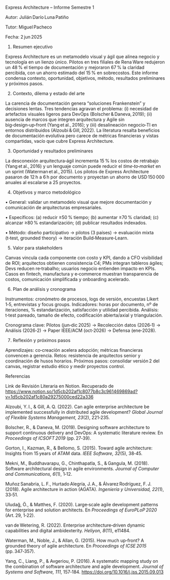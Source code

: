 Express Architecture – Informe Semestre 1

Autor: Julián Darío Luna Patiño

Tutor: Miguel Pacheco

Fecha: 2 jun 2025

1. Resumen ejecutivo

Express Architecture es un metamodelo visual y ágil que alinea negocio y tecnología en un lienzo único. Pilotos en tres filiales de Rena Ware redujeron un 48 % el tiempo de documentación y mejoraron 67 % la claridad percibida, con un ahorro estimado del 15 % en sobrecostos. Este informe condensa contexto, oportunidad, objetivos, método, resultados preliminares y próximos pasos.

2. Contexto, dilema y estado del arte

La carencia de documentación genera “soluciones Frankenstein” y decisiones lentas. Tres tendencias agravan el problema: (i) necesidad de artefactos visuales ligeros para DevOps (Bolscher & Daneva, 2019); (ii) ausencia de marcos que integren arquitectura y Agile sin big‑design‑up‑front (Yang et al., 2016); y (iii) desalineación negocio‑TI en entornos distribuidos (Alzoubi & Gill, 2022). La literatura resalta beneficios de documentación evolutiva pero carece de métricas financieras y vistas compartidas, vacío que cubre Express Architecture.

3. Oportunidad y resultados preliminares

La desconexión arquitectura‑ágil incrementa 15 % los costos de retrabajo (Yang et al., 2016) y un lenguaje común puede reducir el _time‑to‑market_ en un sprint (Waterman et al., 2015). Los pilotos de Express Architecture pasaron de 12 h a 6 h por documento y proyectan un ahorro de USD 150 000 anuales al escalarse a 25 proyectos.

4. Objetivos y marco metodológico

• General: validar un metamodelo visual que mejore documentación y comunicación de arquitecturas empresariales.

• Específicos: (a) reducir ≥50 % tiempo; (b) aumentar ≥70 % claridad; (c) alcanzar ≥80 % estandarización; (d) publicar resultados indexados.

• Método: diseño participativo → pilotos (3 países) → evaluación mixta (t‑test, grounded theory) → iteración Build‑Measure‑Learn.

5. Valor para stakeholders

Canvas vincula cada componente con costo y KPI, dando a CFO visibilidad de ROI; arquitectos obtienen consistencia C4; PMs integran tableros ágiles; Devs reducen re‑trabalho; usuarios negocio entienden impacto en KPIs. Casos en fintech, manufactura y e‑commerce muestran transparencia de costos, comunicación simplificada y onboarding acelerado.

6. Plan de análisis y cronograma

Instrumentos: cronómetro de procesos, logs de versión, encuestas Likert 1‑5, entrevistas y focus groups. Indicadores: horas por documento, nº de iteraciones, % estandarización, satisfacción y utilidad percibida. Análisis: t‑test pareado, tamaño de efecto, codificación abierta/axial y triangulación.

Cronograma clave: Pilotos (jun‑dic 2025) → Recolección datos (2026‑1) → Análisis (2026‑2) → Paper IEEE/ACM (oct‑2026) → Defensa (ene‑2028).

7. Reflexión y próximos pasos

Aprendizajes: co‑creación acelera adopción; métricas financieras convencen a gerencia. Retos: resistencia de arquitectos senior y coordinación de husos horarios. Próximos pasos: consolidar versión 2 del canvas, registrar estudio ético y medir proyectos control.

Referencias

Link de Revisión Literaria en Notion. Recuperado de https://www.notion.so/1d5cb202af1c8077b8c3c961469869ad?v=1d5cb202af1c80a29275000ced22a336

Alzoubi, Y. I., & Gill, A. Q. (2022). Can agile enterprise architecture be implemented successfully in distributed agile development? _Global Journal of Flexible Systems Management, 23_(2), 221‑235.

Bolscher, R., & Daneva, M. (2019). Designing software architecture to support continuous delivery and DevOps: A systematic literature review. En _Proceedings of ICSOFT 2019_ (pp. 27‑39).

Gorton, I., Kazman, R., & Bellomo, S. (2015). Toward agile architecture: Insights from 15 years of ATAM data. _IEEE Software, 32_(5), 38‑45.

Mekni, M., Buddhavarapu, G., Chinthapatla, S., & Gangula, M. (2018). Software architectural design in agile environments. _Journal of Computer and Communications, 6_(1), 1‑12.

Muñoz Sanabria, L. F., Hurtado Alegría, J. A., & Álvarez Rodríguez, F. J. (2018). Agile architecture in action (AGATA). _Ingeniería y Universidad, 22_(1), 33‑51.

Uludağ, Ö., & Matthes, F. (2020). Large‑scale agile development patterns for enterprise and solution architects. En _Proceedings of EuroPLoP 2020_ (Art. 29, 1‑22).

van de Wetering, R. (2022). Enterprise architecture‑driven dynamic capabilities and digital ambidexterity. _Heliyon, 8_(11), e11484.

Waterman, M., Noble, J., & Allan, G. (2015). How much up‑front? A grounded theory of agile architecture. En _Proceedings of ICSE 2015_ (pp. 347‑357).

Yang, C., Liang, P., & Avgeriou, P. (2016). A systematic mapping study on the combination of software architecture and agile development. _Journal of Systems and Software, 111_, 157‑184. https://doi.org/10.1016/j.jss.2015.09.013
